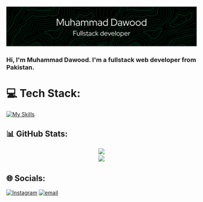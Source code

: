 ![Header](./github-header-image.png)
### Hi, I'm Muhammad Dawood. I'm a fullstack web developer from Pakistan.

# 💻 Tech Stack:
[![My Skills](https://skillicons.dev/icons?i=c,cpp,go,js,ts,html,css,svelte,tailwind,py)](https://skillicons.dev)

## 📊 GitHub Stats:

<div align="center">

  <img src="https://github-readme-stats.vercel.app/api?username=MuhammadDawood10&theme=dark&hide_border=false&include_all_commits=true&count_private=true" />
  <br />
  <img src="https://github-readme-stats.vercel.app/api/top-langs/?username=MuhammadDawood10&theme=dark&hide_border=false&include_all_commits=true&count_private=true&layout=compact" />

</div>


## 🌐 Socials:
[![Instagram](https://img.shields.io/badge/Instagram-%23E4405F.svg?logo=Instagram&logoColor=white)](https://instagram.com/muhammaddawood01) [![email](https://img.shields.io/badge/Email-D14836?logo=gmail&logoColor=white)](mailto:dawood.dev1818@gmail.com) 
